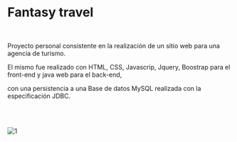 # Fantasy travel

<br>

Proyecto personal consistente en la realización de un sitio web para una agencia de turismo. 

El mismo fue realizado con HTML, CSS, Javascrip, Jquery, Boostrap para el front-end y java web para el back-end, 

 con una persistencia a una Base de datos MySQL realizada con la especificación JDBC.

 <br><br>

 ![1](https://github.com/Marl8/Fantasy-travel-java/assets/116129705/e0e34587-6cd5-48ec-b784-0f28846bb7bf)
